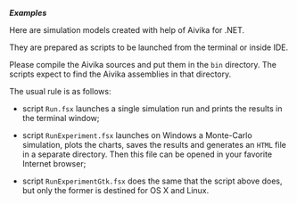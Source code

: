 
***Examples***

Here are simulation models created with help of Aivika for .NET.

They are prepared as scripts to be launched from the terminal
or inside IDE. 

Please compile the Aivika sources and put them in the `bin` directory.
The scripts expect to find the Aivika assemblies in that directory.

The usual rule is as follows:

* script `Run.fsx` launches a single simulation run and prints the 
  results in the terminal window;

* script `RunExperiment.fsx` launches on Windows a Monte-Carlo simulation,
  plots the charts, saves the results and generates an `HTML` file
  in a separate directory. Then this file can be opened in your favorite
  Internet browser;

* script `RunExperimentGtk.fsx` does the same that the script above does,
  but only the former is destined for OS X and Linux.